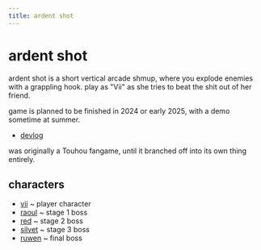 ```yaml
---
title: ardent shot
---
```


# ardent shot

ardent shot is a short vertical arcade shmup, where you explode enemies with a grappling hook.
play as "Vii" as she tries to beat the shit out of her friend.

game is planned to be finished in 2024 or early 2025, with a demo sometime at summer.

- [devlog](./log)

was originally a Touhou fangame, until it branched off into its own thing entirely.

## characters

- [vii](/ardency/wiki/character/vii) ~ player character
- [raoul](/ardency/wiki/character/raoul) ~ stage 1 boss
- [red](/ardency/wiki/character/red) ~ stage 2 boss
- [silvet](/ardency/wiki/character/silvet) ~ stage 3 boss
- [ruwen](/ardency/wiki/character/ruwen) ~ final boss

